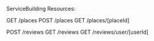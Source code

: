 ServiceBuilding Resources:

GET /places
POST /places
GET /places/[placeId]

POST /reviews
GET /reviews
GET /reviews/user/[userId]